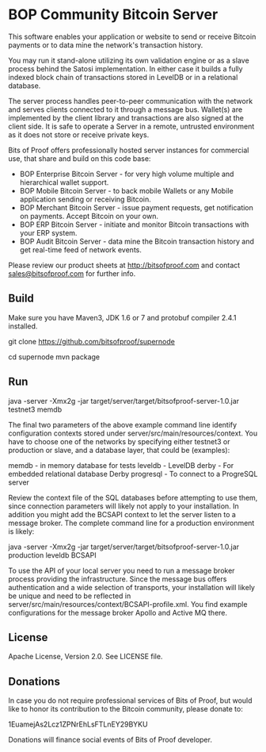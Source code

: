 BOP Community Bitcoin Server
============================

This software enables your application or website to send or receive Bitcoin payments or to data mine the network's transaction history.

You may run it stand-alone utilizing its own validation engine or as a slave process behind the Satosi implementation. In either case it builds a fully indexed block chain of transactions stored in LevelDB or in a relational database.

The server process handles peer-to-peer communication with the network and serves clients connected to it through a message bus. Wallet(s) are implemented by the client library and transactions are also signed at the client side. It is safe to operate a Server in a remote, untrusted environment as it does not store or receive private keys.

Bits of Proof offers professionally hosted server instances for commercial use, that share and build on this code base:

* BOP Enterprise Bitcoin Server -  for very high volume multiple and hierarchical wallet support.
* BOP Mobile Bitcoin Server -  to back mobile Wallets or any Mobile application sending or receiving Bitcoin.
* BOP Merchant Bitcoin Server - issue payment requests, get notification on payments. Accept Bitcoin on your own.
* BOP ERP Bitcoin Server - initiate and monitor Bitcoin transactions with your ERP system.
* BOP Audit Bitcoin Server - data mine the Bitcoin transaction history and get real-time feed of network events.

Please review our product sheets at http://bitsofproof.com and contact sales@bitsofproof.com for further info.

Build
-----
Make sure you have Maven3, JDK 1.6 or 7 and protobuf compiler 2.4.1 installed.

   git clone https://github.com/bitsofproof/supernode

   cd supernode
   mvn package

Run
---
   java -server -Xmx2g -jar target/server/target/bitsofproof-server-1.0.jar testnet3 memdb

The final two parameters of the above example command line identify configuration contexts stored under server/src/main/resources/context. You have to choose one of the networks by specifying either testnet3 or production or slave, and a database layer, that could be (examples):
   
   memdb - in memory database for tests
   leveldb - LevelDB
   derby - For embedded relational database Derby
   progresql - To connect to a ProgreSQL server

Review the context file of the SQL databases before attempting to use them, since connection parameters will likely not apply to your installation. In addition you might add the BCSAPI context to let the server listen to a message broker. The complete command line for a production environment is likely:

java -server -Xmx2g -jar target/server/target/bitsofproof-server-1.0.jar production leveldb BCSAPI

To use the API of your local server you need to run a message broker process providing the infrastructure. Since the message bus offers authentication and a wide selection of transports, your installation will likely be unique and need to be reflected in server/src/main/resources/context/BCSAPI-profile.xml. You find example configurations for the message broker Apollo and Active MQ there.

License
-------
Apache License, Version 2.0. See LICENSE file.

Donations
---------
In case you do not require professional services of Bits of Proof, but would like to honor its contribution to the Bitcoin community, please donate to:

1EuamejAs2Lcz1ZPNrEhLsFTLnEY29BYKU

Donations will finance social events of Bits of Proof developer.